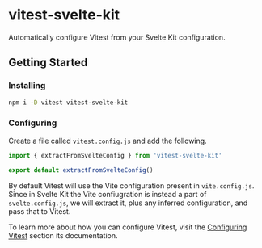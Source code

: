 # vitest-svelte-kit

Automatically configure Vitest from your Svelte Kit configuration.

## Getting Started

### Installing

```sh
npm i -D vitest vitest-svelte-kit
```

### Configuring

Create a file called `vitest.config.js` and add the following.

```js
import { extractFromSvelteConfig } from 'vitest-svelte-kit'

export default extractFromSvelteConfig()
```

By default Vitest will use the Vite configuration present in `vite.config.js`. Since in Svelte Kit the Vite confiugration is instead a part of `svelte.config.js`, we will extract it, plus any inferred configuration, and pass that to Vitest.

To learn more about how you can configure Vitest, visit the [Configuring Vitest](https://vitest.dev/guide/#configuring-vitest) section its documentation.
